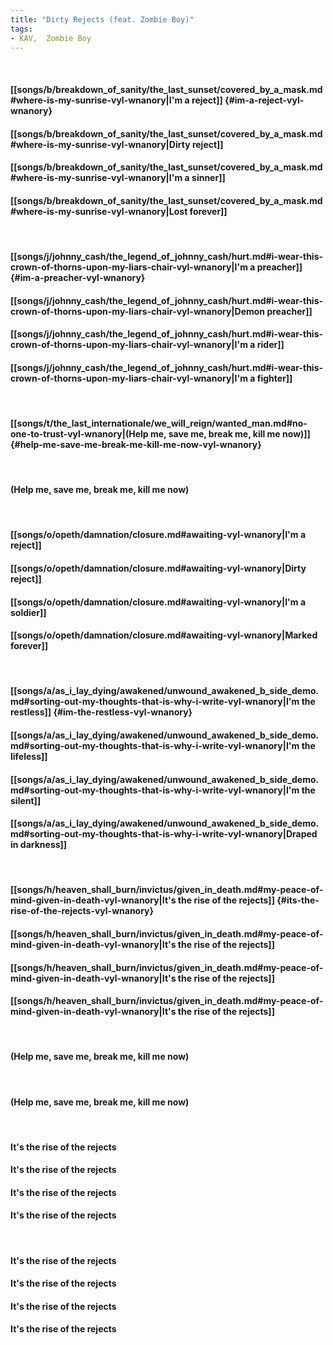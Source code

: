 ```yaml
---
title: "Dirty Rejects (feat. Zombie Boy)"
tags:
- KAV,  Zombie Boy
---
```

&nbsp;
#### [[songs/b/breakdown_of_sanity/the_last_sunset/covered_by_a_mask.md#where-is-my-sunrise-vyl-wnanory|I'm a reject]] {#im-a-reject-vyl-wnanory}
#### [[songs/b/breakdown_of_sanity/the_last_sunset/covered_by_a_mask.md#where-is-my-sunrise-vyl-wnanory|Dirty reject]]
#### [[songs/b/breakdown_of_sanity/the_last_sunset/covered_by_a_mask.md#where-is-my-sunrise-vyl-wnanory|I'm a sinner]]
#### [[songs/b/breakdown_of_sanity/the_last_sunset/covered_by_a_mask.md#where-is-my-sunrise-vyl-wnanory|Lost forever]]
&nbsp;
#### [[songs/j/johnny_cash/the_legend_of_johnny_cash/hurt.md#i-wear-this-crown-of-thorns-upon-my-liars-chair-vyl-wnanory|I'm a preacher]] {#im-a-preacher-vyl-wnanory}
#### [[songs/j/johnny_cash/the_legend_of_johnny_cash/hurt.md#i-wear-this-crown-of-thorns-upon-my-liars-chair-vyl-wnanory|Demon preacher]]
#### [[songs/j/johnny_cash/the_legend_of_johnny_cash/hurt.md#i-wear-this-crown-of-thorns-upon-my-liars-chair-vyl-wnanory|I'm a rider]]
#### [[songs/j/johnny_cash/the_legend_of_johnny_cash/hurt.md#i-wear-this-crown-of-thorns-upon-my-liars-chair-vyl-wnanory|I'm a fighter]]
&nbsp;
#### [[songs/t/the_last_internationale/we_will_reign/wanted_man.md#no-one-to-trust-vyl-wnanory|(Help me, save me, break me, kill me now)]] {#help-me-save-me-break-me-kill-me-now-vyl-wnanory}
&nbsp;
#### (Help me, save me, break me, kill me now)
&nbsp;
#### [[songs/o/opeth/damnation/closure.md#awaiting-vyl-wnanory|I'm a reject]]
#### [[songs/o/opeth/damnation/closure.md#awaiting-vyl-wnanory|Dirty reject]]
#### [[songs/o/opeth/damnation/closure.md#awaiting-vyl-wnanory|I'm a soldier]]
#### [[songs/o/opeth/damnation/closure.md#awaiting-vyl-wnanory|Marked forever]]
&nbsp;
#### [[songs/a/as_i_lay_dying/awakened/unwound_awakened_b_side_demo.md#sorting-out-my-thoughts-that-is-why-i-write-vyl-wnanory|I'm the restless]] {#im-the-restless-vyl-wnanory}
#### [[songs/a/as_i_lay_dying/awakened/unwound_awakened_b_side_demo.md#sorting-out-my-thoughts-that-is-why-i-write-vyl-wnanory|I'm the lifeless]]
#### [[songs/a/as_i_lay_dying/awakened/unwound_awakened_b_side_demo.md#sorting-out-my-thoughts-that-is-why-i-write-vyl-wnanory|I'm the silent]]
#### [[songs/a/as_i_lay_dying/awakened/unwound_awakened_b_side_demo.md#sorting-out-my-thoughts-that-is-why-i-write-vyl-wnanory|Draped in darkness]]
&nbsp;
#### [[songs/h/heaven_shall_burn/invictus/given_in_death.md#my-peace-of-mind-given-in-death-vyl-wnanory|It's the rise of the rejects]] {#its-the-rise-of-the-rejects-vyl-wnanory}
#### [[songs/h/heaven_shall_burn/invictus/given_in_death.md#my-peace-of-mind-given-in-death-vyl-wnanory|It's the rise of the rejects]]
#### [[songs/h/heaven_shall_burn/invictus/given_in_death.md#my-peace-of-mind-given-in-death-vyl-wnanory|It's the rise of the rejects]]
#### [[songs/h/heaven_shall_burn/invictus/given_in_death.md#my-peace-of-mind-given-in-death-vyl-wnanory|It's the rise of the rejects]]
&nbsp;
#### (Help me, save me, break me, kill me now)
&nbsp;
#### (Help me, save me, break me, kill me now)
&nbsp;
#### It's the rise of the rejects
#### It's the rise of the rejects
#### It's the rise of the rejects
#### It's the rise of the rejects
&nbsp;
#### It's the rise of the rejects
#### It's the rise of the rejects
#### It's the rise of the rejects
#### It's the rise of the rejects
